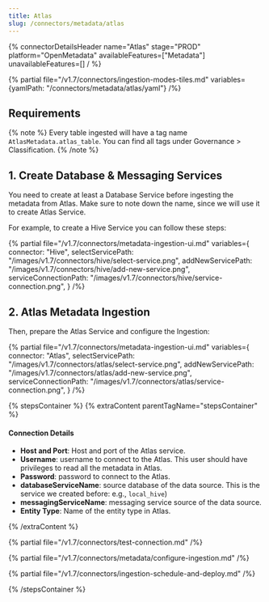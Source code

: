 ```yaml
---
title: Atlas
slug: /connectors/metadata/atlas
---
```


{% connectorDetailsHeader
name="Atlas"
stage="PROD"
platform="OpenMetadata"
availableFeatures=["Metadata"]
unavailableFeatures=[]
/ %}

{% partial file="/v1.7/connectors/ingestion-modes-tiles.md" variables={yamlPath: "/connectors/metadata/atlas/yaml"} /%}

## Requirements

{% note %}
Every table ingested will have a tag name `AtlasMetadata.atlas_table`. You can find all tags under
Governance > Classification.
{% /note %}

## 1. Create Database & Messaging Services

You need to create at least a Database Service before ingesting the metadata from Atlas. Make sure to note down the name, since
we will use it to create Atlas Service.

For example, to create a Hive Service you can follow these steps:

{% partial 
  file="/v1.7/connectors/metadata-ingestion-ui.md" 
  variables={
    connector: "Hive", 
    selectServicePath: "/images/v1.7/connectors/hive/select-service.png",
    addNewServicePath: "/images/v1.7/connectors/hive/add-new-service.png",
    serviceConnectionPath: "/images/v1.7/connectors/hive/service-connection.png",
} 
/%}

## 2. Atlas Metadata Ingestion

Then, prepare the Atlas Service and configure the Ingestion:

{% partial 
  file="/v1.7/connectors/metadata-ingestion-ui.md" 
  variables={
    connector: "Atlas", 
    selectServicePath: "/images/v1.7/connectors/atlas/select-service.png",
    addNewServicePath: "/images/v1.7/connectors/atlas/add-new-service.png",
    serviceConnectionPath: "/images/v1.7/connectors/atlas/service-connection.png",
} 
/%}

{% stepsContainer %}
{% extraContent parentTagName="stepsContainer" %}

#### Connection Details

- **Host and Port**: Host and port of the Atlas service.
- **Username**: username to connect  to the Atlas. This user should have privileges to read all the metadata in Atlas.
- **Password**: password to connect  to the Atlas.
- **databaseServiceName**: source database of the data source. This is the service we created before: e.g., `local_hive`)
- **messagingServiceName**: messaging service source of the data source.
- **Entity Type**: Name of the entity type in Atlas.

{% /extraContent %}

{% partial file="/v1.7/connectors/test-connection.md" /%}

{% partial file="/v1.7/connectors/metadata/configure-ingestion.md" /%}

{% partial file="/v1.7/connectors/ingestion-schedule-and-deploy.md" /%}

{% /stepsContainer %}
